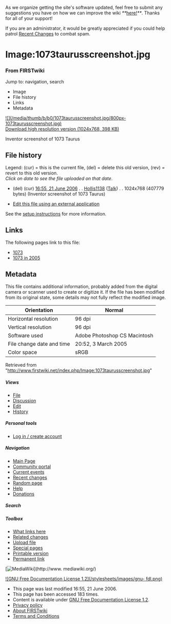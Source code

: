 As we organize getting the site's software updated, feel free to submit any
suggestions you have on how we can improve the wiki
_**_[here!](/index.php/User:Hallry/Suggestions "User:Hallry/Suggestions"
)_**_. Thanks for all of your support!

If you are an administrator, it would be greatly appreciated if you could help
patrol [Recent Changes](/index.php/Special:Recentchanges
"Special:Recentchanges" ) to combat spam.

# Image:1073taurusscreenshot.jpg

### From FIRSTwiki

Jump to: navigation, search

  * Image
  * File history
  * Links
  * Metadata

[![](/media/thumb/b/b0/1073taurusscreenshot.jpg/800px-
1073taurusscreenshot.jpg)](/media/b/b0/1073taurusscreenshot.jpg)  
[Download high resolution version (1024x768, 398
KB)](/media/b/b0/1073taurusscreenshot.jpg)

Inventor screenshot of 1073 Taurus

## File history

Legend: (cur) = this is the current file, (del) = delete this old version,
(rev) = revert to this old version.  
_Click on date to see the file uploaded on that date_.

  * (del) (cur) [16:55, 21 June 2006](/media/b/b0/1073taurusscreenshot.jpg "/media/b/b0/1073taurusscreenshot.jpg" ) . . [Hollis1138](/index.php/User:Hollis1138 "User:Hollis1138" ) ([Talk](/index.php/User_talk:Hollis1138 "User talk:Hollis1138" )) . . 1024x768 (407779 bytes) (Inventor screenshot of 1073 Taurus)
  

  * [Edit this file using an external application](/index.php?title=Image:1073taurusscreenshot.jpg&action=edit&externaledit=true&mode=file "Image:1073taurusscreenshot.jpg" )

See the [setup
instructions](http://meta.wikimedia.org/wiki/Help:External_editors
"http://meta.wikimedia.org/wiki/Help:External_editors" ) for more information.

## Links

The following pages link to this file:

  * [1073](/index.php/1073 "1073" )
  * [1073 in 2005](/index.php/1073_in_2005 "1073 in 2005" )

## Metadata

This file contains additional information, probably added from the digital
camera or scanner used to create or digitize it. If the file has been modified
from its original state, some details may not fully reflect the modified
image.

Orientation |  Normal  
---|---  
Horizontal resolution |  96 dpi  
Vertical resolution |  96 dpi  
Software used |  Adobe Photoshop CS Macintosh  
File change date and time |  20:52, 3 March 2005  
Color space |  sRGB  
  
Retrieved from
"<http://www.firstwiki.net/index.php/Image:1073taurusscreenshot.jpg>"

##### Views

  * [File](/index.php/Image:1073taurusscreenshot.jpg)
  * [Discussion](/index.php?title=Image_talk:1073taurusscreenshot.jpg&action=edit)
  * [Edit](/index.php?title=Image:1073taurusscreenshot.jpg&action=edit)
  * [History](/index.php?title=Image:1073taurusscreenshot.jpg&action=history)

##### Personal tools

  * [Log in / create account](/index.php?title=Special:Userlogin&returnto=Image:1073taurusscreenshot.jpg)

[](/index.php/Main_Page "Main Page" )

##### Navigation

  * [Main Page](/index.php/Main_Page)
  * [Community portal](/index.php/FIRSTwiki:Community_portal)
  * [Current events](/index.php/Current_events)
  * [Recent changes](/index.php/Special:Recentchanges)
  * [Random page](/index.php/Special:Random)
  * [Help](/index.php/FIRSTwiki:Help)
  * [Donations](/index.php/FIRSTwiki:Site_support)

##### Search



##### Toolbox

  * [What links here](/index.php/Special:Whatlinkshere/Image:1073taurusscreenshot.jpg)
  * [Related changes](/index.php/Special:Recentchangeslinked/Image:1073taurusscreenshot.jpg)
  * [Upload file](/index.php/Special:Upload)
  * [Special pages](/index.php/Special:Specialpages)
  * [Printable version](/index.php?title=Image:1073taurusscreenshot.jpg&printable=yes)
  * [Permanent link](/index.php?title=Image:1073taurusscreenshot.jpg&oldid=48262)

[![MediaWiki](/skins/common/images/poweredby_mediawiki_88x31.png)](http://www.
mediawiki.org/)

[![GNU Free Documentation License 1.2](/stylesheets/images/gnu-
fdl.png)](http://www.gnu.org/copyleft/fdl.html)

  * This page was last modified 16:55, 21 June 2006.
  * This page has been accessed 183 times.
  * Content is available under [GNU Free Documentation License 1.2](http://www.gnu.org/copyleft/fdl.html "http://www.gnu.org/copyleft/fdl.html" ).
  * [Privacy policy](/index.php/FIRSTwiki:Privacy_policy "FIRSTwiki:Privacy policy" )
  * [About FIRSTwiki](/index.php/FIRSTwiki:About "FIRSTwiki:About" )
  * [Terms and Conditions](/index.php/FIRSTwiki:Terms_and_conditions "FIRSTwiki:Terms and conditions" )

